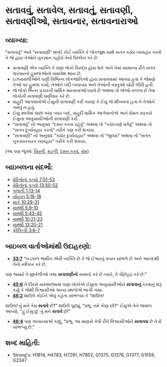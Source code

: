 # સતાવવું, સતાવેલ, સતાવતું, સતાવણી, સતાવણીઓ, સતાવનાર, સતાવનારાઓ 

## વ્યાખ્યા: 

“સતાવવું” અને “સતાવણી” શબ્દો કોઈ વ્યક્તિ કે લોકજૂથ સાથે સતત  કઠોર વ્યવહાર કરવો કે જે દ્વારા તેઓને નુકસાન પહોંચે તેનો ઉલ્લેખ કરે છે.

* સતાવણી એક વ્યક્તિ કે ઘણા લોકો વિરુદ્ધ હોય શકે અને તેમાં સામાન્ય રીતે સતત વારંવારનો હુમલાઓનો સમાવેશ થાય છે.
* ઇઝરાયલીઓને ઘણી વિભિન્ન લોકજાતિઓ દ્વારા સતાવવામાં આવ્યા હતા કે જેમણે તેઓ પર હુમલા કર્યા, તેઓને બંદી બનાવ્યા અને તેઓની વસ્તુઓ ચોરી લીધી હતી.
* જે લોકો ભિન્ન પ્રકારની ધાર્મિક માન્યતાઓ ધરાવે છે અથવા તો જેઓ નબળા છે તેવા લોકોની સતાવણી ઘણીવાર કરે છે.
* યહૂદી આગવાનોએ ઈસુની સતાવણી કરી કારણ કે ઈસુ જે શીખવતા હતા તે તેઓને ગમતું ન હતું.
* ઈસુ સ્વર્ગમાં પાછા ગયા ત્યાર બાદ, યહૂદી ધાર્મિક આગેવાનોએ અને રોમન સરકારે ઈસુના અનુયાયીઓની સતાવણી કરી.
* “સતાવવું” નો અનુવાદ “દમન કરતા રહેવું” અથવા તો “કઠોરપણે વર્તવું” અથવા તો “સતત દુર્વ્યવહાર કરવો” તરીકે પણ કરી શકાય.
* “સતાવણી” નો અનુવાદ “કઠોર દુર્વ્યવહાર” અથવા તો “જુલમ” અથવા તો “સતત નુકસાનકારક વ્યવહાર” તરીકે કરી શકાય.

(આ પણ જૂઓ: [ખ્રિસ્તી](../kt/christian.md), [મંડળી](../kt/church.md), [દમન કરવું](../other/oppress.md), [રોમ](../names/rome.md))

## બાઇબલના સંદર્ભો: 

* [પ્રેરિતોનાં કૃત્યો 7:51-53](rc://gu/tn/help/act/07/51)
* [પ્રેરિતોનાં કૃત્યો 13:50-52](rc://gu/tn/help/act/13/50)
* [ગલાતી 1:13-14](rc://gu/tn/help/gal/01/13)
* [યોહાન 5:16-18](rc://gu/tn/help/jhn/05/16)
* [માર્ક 10:29-31](rc://gu/tn/help/mrk/10/29)
* [માથ્થી 5:9-10](rc://gu/tn/help/mat/05/09)
* [માથ્થી 5:43-45](rc://gu/tn/help/mat/05/43)
* [માથ્થી 10:21-23](rc://gu/tn/help/mat/10/21)
* [માથ્થી 13:20-21](rc://gu/tn/help/mat/13/20)
* [ફીલિપ્પી 3:6-7](rc://gu/tn/help/php/03/06)

## બાઇબલ વાર્તાઓમાંથી ઉદાહરણો: 

* __[33:7](rc://gu/tn/help/obs/33/07)__ “ખડકાળ જમીન એવી વ્યક્તિ છે કે જે ઈશ્વરનું વચન સાંભળે છે અને આનંદથી તેનો સ્વીકાર કરે છે.

પણ જ્યારે તે મુશ્કેલીઓ તથા __સતાવણીનો__ સામનો કરે છે ત્યારે, તે પીછેહઠ કરે છે.”

* __[45:6](rc://gu/tn/help/obs/45/06)__ તે દીવસે યરુશાલેમમાં ઘણા લોકોએ ઈસુના અનુયાયીઓને __સતાવાનું__ કરવાનું શરૂ કર્યું કે જેથી વિશ્વાસીઓ અન્ય સ્થળોએ ભાગી ગયા.
* __[46:2](rc://gu/tn/help/obs/46/02)__ શાઉલે કોઈને એવું કહેતા સાંભળ્યા કે “શાઉલ!

શાઉલ!
તું મને કેમ __સતાવે__ છે?”
શાઉલે પૂછ્યું, “પ્રભુ, તમે કોણ છો?”
ઈસુએ તેને જવાબ આપ્યો, “હું ઈસુ છું.
તું મને __સતાવે__ છે!”

* __[46:4](rc://gu/tn/help/obs/46/04)__ પણ અનાન્યાએ કહ્યું, “પ્રભુ, આ માણસે કેવી રીતે વિશ્વાસીઓને __સતાવ્યા__ છે તે મેં સાંભળ્યુ છે.”

## શબ્દ માહિતી: 

* Strong's: H1814, H4783, H7291, H7852, G1375, G1376, G1377, G1559, G2347
